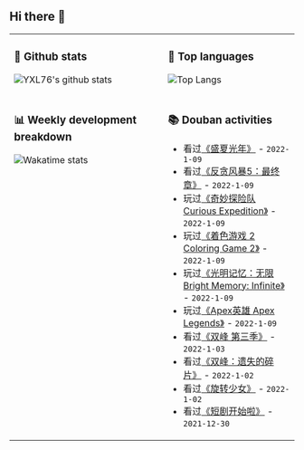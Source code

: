 ## Hi there 👋

<table>
<tr>
<td valign="top" width="54%">

### 🔭 Github stats

![YXL76's github stats](https://github-readme-stats.yxl76.vercel.app/api?username=YXL76&count_private=true&show_icons=true&include_all_commits=true&theme=prussian&line_height=28&disable_animations=true)

</td>

<td valign="top" width="46%">

### 🌱 Top languages

![Top Langs](https://github-readme-stats.yxl76.vercel.app/api/top-langs/?username=YXL76&layout=compact&theme=prussian&langs_count=8&hide=HTML,CSS,SCSS)

</td>
</tr>
<tr>
<td valign="top" width="54%">

### 📊 Weekly development breakdown

![Wakatime stats](https://github-readme-stats.yxl76.vercel.app/api/wakatime?username=YXL76&layout=compact&theme=prussian)


</td>
<td valign="top" width="46%">

### 📚 Douban activities

- 看过[《盛夏光年》](http://movie.douban.com/subject/1914831/) - `2022-1-09`
- 看过[《反贪风暴5：最终章》](http://movie.douban.com/subject/32579501/) - `2022-1-09`
- 玩过[《奇妙探险队 Curious Expedition》](http://www.douban.com/game/26411767/) - `2022-1-09`
- 玩过[《着色游戏 2 Coloring Game 2》](http://www.douban.com/game/35063806/) - `2022-1-09`
- 玩过[《光明记忆：无限 Bright Memory: Infinite》](http://www.douban.com/game/35063646/) - `2022-1-09`
- 玩过[《Apex英雄 Apex Legends》](http://www.douban.com/game/30453625/) - `2022-1-09`
- 看过[《双峰 第三季》](http://movie.douban.com/subject/26088510/) - `2022-1-03`
- 看过[《双峰：遗失的碎片》](http://movie.douban.com/subject/26712750/) - `2022-1-02`
- 看过[《旋转少女》](http://movie.douban.com/subject/25955418/) - `2022-1-02`
- 看过[《短剧开始啦》](http://movie.douban.com/subject/35358556/) - `2021-12-30`

</td>
</tr>
</table>

<!--
**YXL76/YXL76** is a ✨ _special_ ✨ repository because its `README.md` (this file) appears on your GitHub profile.

Here are some ideas to get you started:

- 🔭 I’m currently working on ...
- 🌱 I’m currently learning ...
- 👯 I’m looking to collaborate on ...
- 🤔 I’m looking for help with ...
- 💬 Ask me about ...
- 📫 How to reach me: ...
- 😄 Pronouns: ...
- ⚡ Fun fact: ...
-->
